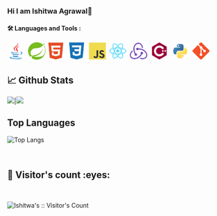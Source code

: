 ### Hi I am Ishitwa Agrawal👋

#### :hammer_and_wrench: Languages and Tools :

<div>
	<img src="https://github.com/devicons/devicon/blob/master/icons/java/java-original.svg" title="HTML5" alt="HTML" width="40" height="40"/>&nbsp;
	<img src="https://github.com/devicons/devicon/blob/master/icons/spring/spring-original.svg" title="Git" **alt="Git" width="40" height="40"/>
  <img src="https://github.com/devicons/devicon/blob/master/icons/html5/html5-plain.svg" title="HTML5" alt="HTML" width="40" height="40"/>&nbsp;
  <img src="https://github.com/devicons/devicon/blob/master/icons/css3/css3-plain.svg"  title="CSS3" alt="CSS" width="40" height="40"/>&nbsp;
  <img src="https://github.com/devicons/devicon/blob/master/icons/javascript/javascript-original.svg" title="JavaScript" alt="JavaScript" width="40" height="40"/>&nbsp;
  <img src="https://github.com/devicons/devicon/blob/master/icons/react/react-original.svg" title="React" alt="React" width="40" height="40"/>&nbsp;
  <img src="https://github.com/devicons/devicon/blob/master/icons/redux/redux-original.svg" title="Redux" alt="Redux " width="40" height="40"/>&nbsp;
  <img src="https://github.com/devicons/devicon/blob/master/icons/cplusplus/cplusplus-plain.svg" title="C++" alt="C++" width="40" height="40"/>&nbsp;
  <img src="https://github.com/devicons/devicon/blob/master/icons/python/python-original.svg" title="Python" alt="Python" width="40" height="40"/>&nbsp;
  <img src="https://github.com/devicons/devicon/blob/master/icons/git/git-original.svg" title="Git" **alt="Git" width="40" height="40"/>
</div>

####

<!-- ![My GitHub stats](https://github-readme-stats.vercel.app/api?username=IshitwaAgrawal&&show_icons=true&count_private=true&theme=github_dark)\
 -->

## 📈 Github Stats

<img src="https://github-readme-stats.vercel.app/api?username=IshitwaAgrawal&&show_icons=true&count_private=true&theme=github_dark">|<img src="https://github-readme-streak-stats.herokuapp.com/?user=IshitwaAgrawal&theme=github_dark"/>

## Top Languages

![Top Langs](https://github-readme-stats.vercel.app/api/top-langs/?username=IshitwaAgrawal&layout=compact&theme=radical)

<br/>
<h2>👯 Visitor's count :eyes:</h2>
<br/>

<p><img src="https://profile-counter.glitch.me/{IshitwaAgrawal}/count.svg" alt="Ishitwa's :: Visitor's Count" /></p>
<br/>
<br/>

<!--
**IshitwaAgrawal/IshitwaAgrawal** is a ✨ _special_ ✨ repository because its `README.md` (this file) appears on your GitHub profile.

Here are some ideas to get you started:

- 🔭 I’m currently working on ...
- 🌱 I’m currently learning ...
- 👯 I’m looking to collaborate on ...
- 🤔 I’m looking for help with ...
- 💬 Ask me about ...
- 📫 How to reach me: ...
- 😄 Pronouns: ...
- ⚡ Fun fact: ...
-->
